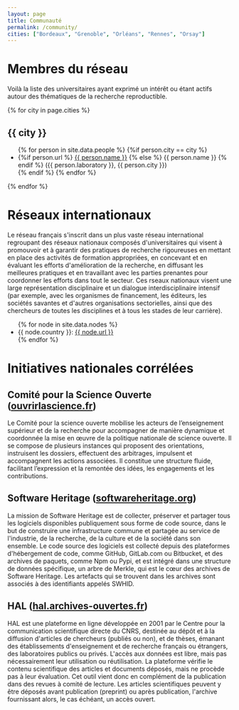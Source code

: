 ```yaml
---
layout: page
title: Communauté
permalink: /community/
cities: ["Bordeaux", "Grenoble", "Orléans", "Rennes", "Orsay"]
---
```


# Membres du réseau

Voilà la liste des universitaires ayant exprimé un intérêt ou étant actifs autour des thématiques de la recherche reproductible.

{% for city in page.cities %}
## {{ city }}
  <ul>
  {% for person in site.data.people %}
    {%if person.city == city %}
      <li>
        {%if person.url %}
          <a href="{{ person.url }}"> {{ person.name }}</a>
        {% else %}
          {{ person.name }}
        {% endif %}  
        ({{ person.laboratory }}, {{ person.city }})
      </li>
    {% endif %}  
  {% endfor %}
  </ul>
{% endfor %}


# Réseaux internationaux

Le réseau français s'inscrit dans un plus vaste réseau international
regroupant des réseaux nationaux composés d'universitaires qui visent
à promouvoir et à garantir des pratiques de recherche rigoureuses en
mettant en place des activités de formation appropriées, en concevant
et en évaluant les efforts d'amélioration de la recherche, en
diffusant les meilleures pratiques et en travaillant avec les parties
prenantes pour coordonner les efforts dans tout le secteur. Ces rseaux
nationaux visent une large représentation disciplinaire et un dialogue
interdisciplinaire intensif (par exemple, avec les organismes de
financement, les éditeurs, les sociétés savantes et d'autres
organisations sectorielles, ainsi que des chercheurs de toutes les
disciplines et à tous les stades de leur carrière).

<ul>
{% for node in site.data.nodes %}
  <li>
    {{ node.country }}: 
    <a href="{{ node.url }}">{{ node.url }}</a>
  </li>
{% endfor %}
</ul>

# Initiatives nationales corrélées

## Comité pour la Science Ouverte ([ouvrirlascience.fr](https://www.ouvrirlascience.fr/))

Le Comité pour la science ouverte mobilise les acteurs de l’enseignement supérieur et de la recherche pour accompagner de manière dynamique et coordonnée la mise en œuvre de la politique nationale de science ouverte. Il se compose de plusieurs instances qui proposent des orientations, instruisent les dossiers, effectuent des arbitrages, impulsent et accompagnent les actions associées. Il constitue une structure fluide, facilitant l’expression et la remontée des idées, les engagements et les contributions.

## Software Heritage ([softwareheritage.org](https://www.softwareheritage.org))

La mission de Software Heritage est de collecter, préserver et partager tous les logiciels disponibles publiquement sous forme de code source, dans le but de construire une infrastructure commune et partagée au service de l'industrie, de la recherche, de la culture et de la société dans son ensemble. Le code source des logiciels est collecté depuis des plateformes d'hébergement de code, comme GitHub, GitLab.com ou Bitbucket, et des archives de paquets, comme Npm ou Pypi, et est intégré dans une structure de données spécifique, un arbre de Merkle, qui est le cœur des archives de Software Heritage. Les artefacts qui se trouvent dans les archives sont associés à des identifiants appelés SWHID.

## HAL ([hal.archives-ouvertes.fr](https://hal.archives-ouvertes.fr/))

HAL est une plateforme en ligne développée en 2001 par le Centre pour la communication scientifique directe du CNRS, destinée au dépôt et à la diffusion d'articles de chercheurs (publiés ou non), et de thèses, émanant des établissements d'enseignement et de recherche français ou étrangers, des laboratoires publics ou privés. L'accès aux données est libre, mais pas nécessairement leur utilisation ou réutilisation. La plateforme vérifie le contenu scientifique des articles et documents déposés, mais ne procède pas à leur évaluation. Cet outil vient donc en complément de la publication dans des revues à comité de lecture. Les articles scientifiques peuvent y être déposés avant publication (preprint) ou après publication, l'archive fournissant alors, le cas échéant, un accès ouvert. 
